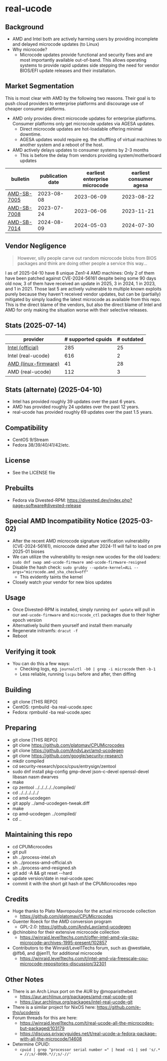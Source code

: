 real-ucode
==========

Background
----------
- AMD and Intel both are actively harming users by providing incomplete and delayed microcode updates (to Linux)
- Why microcode?
  - Microcode updates provide functional and security fixes and are most importantly available out-of-band. This allows operating systems to provide rapid updates side stepping the need for vendor BIOS/EFI update releases and their installation.

Market Segmentation
-------------------
This is most clear with AMD by the following two reasons. Their goal is to push cloud providers to enterprise platforms and discourage use of cheaper consumer platforms.

- AMD only provides direct microcode updates for enterprise platforms. Consumer platforms only get microcode updates via AGESA updates.
  - Direct microcode updates are hot-loadable offering minimal downtime.
  - AGESA updates would require eg. the shuffling of virtual machines to another system and a reboot of the host.
- AMD actively delays updates to consumer systems by 2-3 months
  - This is before the delay from vendors providing system/motherboard updates

| bulletin | publication date | earliest enterprise microcode | earliest consumer agesa |
| -------- | ---------------- | ---------------------------- | ----------------------- |
| [AMD-SB-7005](https://www.amd.com/en/resources/product-security/bulletin/amd-sb-7005.html) | 2023-08-08 | 2023-06-09 | 2023-08-22 |
| [AMD-SB-7008](https://www.amd.com/en/resources/product-security/bulletin/amd-sb-7008.html) | 2023-07-24 | 2023-06-06 | 2023-11-21 |
| [AMD-SB-7014](https://www.amd.com/en/resources/product-security/bulletin/amd-sb-7014.html) | 2024-08-09 | 2024-05-03 | 2024-07-30 |

Vendor Negligence
-----------------
> However, silly people carve out random microcode blobs from BIOS packages and think are doing other people a service this way...

I as of 2025-04-10 have 8 unique Zen1-4 AMD machines: Only 2 of them have been patched against CVE-2024-56161 despite being some 90 days old now, 3 of them have received an update in 2025, 3 in 2024, 1 in 2023, and 1 in 2021. Those last 5 are actively vulnerable to multiple known exploits purely because they haven't received vendor updates, but can be (partially) mitigated by simply loading the latest microcode as available from this repo. This is the direct blame of the vendors, but also the direct blame of Intel and AMD for only making the situation worse with their selective releases.

Stats (2025-07-14)
------------------
| provider | # supported cpuids | # outdated |
| -------- | ------------------ | ---------- |
| [Intel (official)](https://github.com/intel/Intel-Linux-Processor-Microcode-Data-Files/) | 285 | 25 |
| Intel (real-ucode) | 616 | 2 |
| [AMD (linux-firmware)](https://git.kernel.org/pub/scm/linux/kernel/git/firmware/linux-firmware.git/tree/amd-ucode) | 41 | 28 |
| AMD (real-ucode) | 112 | 3 |

Stats (alternate) (2025-04-10)
------------------------------
- Intel has provided roughly 39 updates over the past 6 years.
- AMD has provided roughly 24 updates over the past 12 years.
- real-ucode has provided roughly 69 updates over the past 1.5 years.

Compatibility
-------------
- CentOS 9/Stream
- Fedora 38/39/40/41/42/etc.

License
-------
- See the LICENSE file

Prebuilts
---------
- Fedora via Divested-RPM: https://divested.dev/index.php?page=software#divested-release

Special AMD Incompatibility Notice (2025-03-02)
-----------------------------------------------
- After the recent AMD microcode signature verification vulnerability (CVE-2024-56161), microcode dated after 2024-11 will fail to load on pre 2025-01 bioses
- We can utilize the vulnerability to resign new ucodes for the old loaders: `sudo dnf swap amd-ucode-firmware amd-ucode-firmware-resigned`
- Disable the hash check: `sudo grubby --update-kernel=ALL --args="microcode.amd_sha_check=off"`
   - This evidently taints the kernel
- Closely watch your vendor for new bios updates

Usage
-----
- Once Divested-RPM is installed, simply running `dnf update` will pull in our `amd-ucode-firmware` and `microcode_ctl` packages due to their higher epoch version
- Alternatively build them yourself and install them manually
- Regenerate initramfs: `dracut -f`
- Reboot

Verifying it took
-----------------
- You can do this a few ways:
  - Checking logs, eg. `journalctl -b0 | grep -i microcode` then `-b-1`
  - Less reliable, running `lscpu` before and after, then diffing

Building
--------
- git clone [THIS REPO]
- CentOS: rpmbuild -ba real-ucode.spec
- Fedora: rpmbuild -ba real-ucode.spec

Preparing
---------
- git clone [THIS REPO]
- git clone https://github.com/platomav/CPUMicrocodes
- git clone https://github.com/AndyLavr/amd-ucodegen
- git clone https://github.com/google/security-research
- mkdir compiled
- cd security-research/pocs/cpus/entrysign/zentool
- sudo dnf install pkg-config gmp-devel json-c-devel openssl-devel libasan nasm dwarves
- make
- cp zentool ../../../../../compiled/
- cd ../../../../../
- cd amd-ucodegen
- git apply ../amd-ucodegen-tweak.diff
- make
- cp amd-ucodegen ../compiled/
- cd ..

Maintaining this repo
---------------------
- cd CPUMicrocodes
- git pull
- sh ../process-intel.sh
- sh ../process-amd-official.sh
- sh ../process-amd-resigned.sh
- git add -A && git reset --hard
- update version/date in real-ucode.spec
- commit it with the short git hash of the CPUMicrocodes repo

Credits
-------
- Huge thanks to Plato Mavropoulos for the actual microcode collection
	- https://github.com/platomav/CPUMicrocodes
- Guenter Roeck for the AMD conversion program
	- GPL-2.0: https://github.com/AndyLavr/amd-ucodegen
- @chinobino for their extensive microcode collection
	- https://winraid.level1techs.com/t/offer-intel-amd-via-cpu-microcode-archives-1995-present/102857
- Contributors to the Winraid/Level1Techs forum, such as @westlake, @lfb6, and @jen11, for additional microcode
	- https://winraid.level1techs.com/t/intel-amd-via-freescale-cpu-microcode-repositories-discussion/32301

Other Notes
-----------
- There is an Arch Linux port on the AUR by @moparisthebest:
  - https://aur.archlinux.org/packages/amd-real-ucode-git
  - https://aur.archlinux.org/packages/intel-real-ucode-git
- There is a similar project for NixOS here: https://github.com/e-tho/ucodenix
- Forum threads for this are here:
  - https://winraid.level1techs.com/t/real-ucode-all-the-microcodes-but-packaged/103179
  - https://discuss.privacyguides.net/t/real-ucode-a-fedora-package-with-all-the-microcode/14608
- Determine CPUID:
  - `cpuid | grep "processor serial number =" | head -n1 | sed 's/.* = //;s/-0000.*//;s/-//'`
